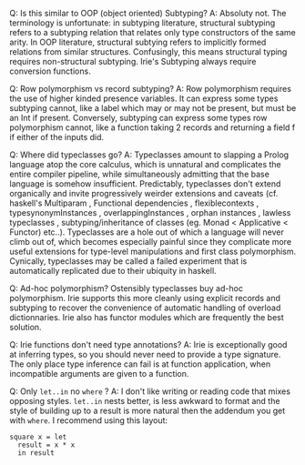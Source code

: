 Q: Is this similar to OOP (object oriented) Subtyping?
A: Absoluty not. The terminology is unfortunate: in subtyping literature, structural subtyping refers to a subtyping relation that relates only type constructors of the same arity. In OOP literature, structural subtying refers to implicitly formed relations from similar structures. Confusingly, this means structural typing requires non-structural subtyping. Irie's Subtyping always require conversion functions.

Q: Row polymorphism vs record subtyping?
A: Row polymorphism requires the use of higher kinded presence variables. It can express some types subtyping cannot, like a label which may or may not be present, but must be an Int if present. Conversely, subtyping can express some types row polymorphism cannot, like a function taking 2 records and returning a field f if either of the inputs did.

Q: Where did typeclasses go?
A: Typeclasses amount to slapping a Prolog language atop the core calculus, which is unnatural and complicates the entire compiler pipeline, while simultaneously admitting that the base language is somehow insufficient. Predictably, typeclasses don't extend organically and invite progressively weirder extensions and caveats (cf. haskell's Multiparam , Functional dependencies , flexiblecontexts , typesynonymInstances , overlappingInstances , orphan instances , lawless typeclasses , subtyping/inheritance of classes (eg. Monad < Applicative < Functor) etc..). Typeclasses are a hole out of which a language will never climb out of, which becomes especially painful since they complicate more useful extensions for type-level manipulations and first class polymorphism. Cynically, typeclasses may be called a failed experiment that is automatically replicated due to their ubiquity in haskell.

Q: Ad-hoc polymorphism?
Ostensibly typeclasses buy ad-hoc polymorphism. Irie supports this more cleanly using explicit records and subtyping to recover the convenience of automatic handling of overload dictionnaries. Irie also has functor modules which are frequently the best solution.

Q: Irie functions don't need type annotations?
A: Irie is exceptionally good at inferring types, so you should never need to provide a type signature. The only place type inference can fail is at function application, when incompatible arguments are given to a function.

Q: Only `let..in` no `where` ?
A: I don't like writing or reading code that mixes opposing styles. `let..in` nests better, is less awkward to format and the style of building up to a result is more natural then the addendum you get with `where`. I recommend using this layout:
```
square x = let
  result = x * x
  in result
```
